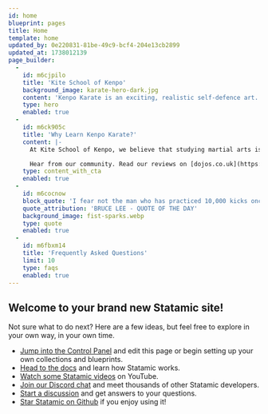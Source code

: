 ```yaml
---
id: home
blueprint: pages
title: Home
template: home
updated_by: 0e220831-81be-49c9-bcf4-204e13cb2899
updated_at: 1738012139
page_builder:
  -
    id: m6cjpilo
    title: 'Kite School of Kenpo'
    background_image: karate-hero-dark.jpg
    content: 'Kenpo Karate is an exciting, realistic self-defence art. All instructors are black belts, DBS checked, and we have designated qualified first-aiders. Both adults and children are welcome.'
    type: hero
    enabled: true
  -
    id: m6ck905c
    title: 'Why Learn Kenpo Karate?'
    content: |-
      At Kite School of Kenpo, we believe that studying martial arts is no longer a luxury – it’s a necessity. Our goal is to share Kenpo Karate with those who want to bring some deeper meaning into their lives. We try to teach people to work freely within the boundaries of their limitations, to learn how to think rather than what to think; to see opportunities rather than obstacles. Our students come from all walks of life – mums and dads; businessmen; military and law enforcement; experienced martial artists from all styles, as well as people studying martial arts for the very first time. You can learn more about the origins of Kenpo Karate here.

      Hear from our community. Read our reviews on [dojos.co.uk](https://dojos.co.uk/RedKiteKenpoMartialArts/Reviews.aspx) and explore our dedicated testimonials page.
    type: content_with_cta
    enabled: true
  -
    id: m6cocnow
    block_quote: 'I fear not the man who has practiced 10,000 kicks once, but I fear the man who has practiced one kick 10,000 times.'
    quote_attribution: 'BRUCE LEE - QUOTE OF THE DAY'
    background_image: fist-sparks.webp
    type: quote
    enabled: true
  -
    id: m6fbxm14
    title: 'Frequently Asked Questions'
    limit: 10
    type: faqs
    enabled: true
---
```

## Welcome to your brand new Statamic site!

Not sure what to do next? Here are a few ideas, but feel free to explore in your own way, in your own time.

- [Jump into the Control Panel](/cp) and edit this page or begin setting up your own collections and blueprints.
- [Head to the docs](https://statamic.dev) and learn how Statamic works.
- [Watch some Statamic videos](https://youtube.com/statamic) on YouTube.
- [Join our Discord chat](https://statamic.com/discord) and meet thousands of other Statamic developers.
- [Start a discussion](https://github.com/statamic/cms/discussions) and get answers to your questions.
- [Star Statamic on Github](https://github.com/statamic/cms) if you enjoy using it!
